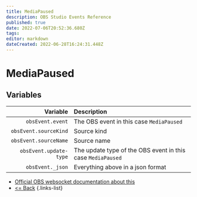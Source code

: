 ```yaml
---
title: MediaPaused
description: OBS Studio Events Reference
published: true
date: 2022-07-06T20:52:36.680Z
tags:
editor: markdown
dateCreated: 2022-06-28T16:24:31.448Z
---
```


# MediaPaused

## Variables

| Variable | Description |
|---------:|:------------|
| `obsEvent.event` | The OBS event in this case `MediaPaused`
| `obsEvent.sourceKind` | Source kind
| `obsEvent.sourceName` | Source name
| `obsEvent.update-type` | The update type of the OBS event in this case `MediaPaused`
| `obsEvent._json` | Everything above in a json format

* [Official OBS websocket documentation about this](https://github.com/obsproject/obs-websocket/blob/4.x-current/docs/generated/protocol.md#mediapaused)
* [<= Back](/en/Broadcasters/OBS/Events)
{.links-list}
